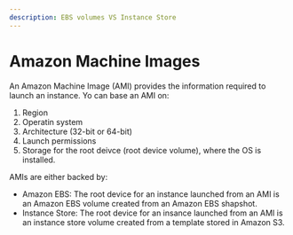 ```yaml
---
description: EBS volumes VS Instance Store
---
```


# Amazon Machine Images

An Amazon Machine Image (AMI) provides the information required to launch an instance. Yo can base an AMI on:

1. Region
2. Operatin system&#x20;
3. Architecture (32-bit or 64-bit)
4. Launch permissions
5. Storage for the root deivce (root device volume), where the OS is installed.

AMIs are either backed by:

* Amazon EBS: The root device for an instance launched from an AMI is an Amazon EBS volume created from an Amazon EBS shapshot.
* Instance Store: The root device for an insance launched from an AMI is an instance store volume created from a template stored in Amazon S3.

